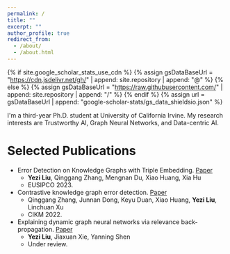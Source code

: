 ```yaml
---
permalink: /
title: ""
excerpt: ""
author_profile: true
redirect_from: 
  - /about/
  - /about.html
---
```


{% if site.google_scholar_stats_use_cdn %}
{% assign gsDataBaseUrl = "https://cdn.jsdelivr.net/gh/" | append: site.repository | append: "@" %}
{% else %}
{% assign gsDataBaseUrl = "https://raw.githubusercontent.com/" | append: site.repository | append: "/" %}
{% endif %}
{% assign url = gsDataBaseUrl | append: "google-scholar-stats/gs_data_shieldsio.json" %}

<span class='anchor' id='about-me'></span>

I'm a third-year Ph.D. student at University of California Irvine. My research interests are Trustworthy AI, Graph Neural Networks, and Data-centric AI. 

Selected Publications
======
- Error Detection on Knowledge Graphs with Triple Embedding. [Paper](https://ieeexplore.ieee.org/stamp/stamp.jsp?tp=&arnumber=10289852)
  - **Yezi Liu**, Qinggang Zhang, Mengnan Du, Xiao Huang, Xia Hu
  - EUSIPCO 2023.
- Contrastive knowledge graph error detection. [Paper](https://dl.acm.org/doi/pdf/10.1145/3511808.3557264)
  - Qinggang Zhang, Junnan Dong, Keyu Duan, Xiao Huang, **Yezi Liu**, Linchuan Xu
  - CIKM 2022.
- Explaining dynamic graph neural networks via relevance back-propagation. [Paper](https://arxiv.org/pdf/2207.11175.pdf)
  - **Yezi Liu**, Jiaxuan Xie, Yanning Shen
  - Under review.

